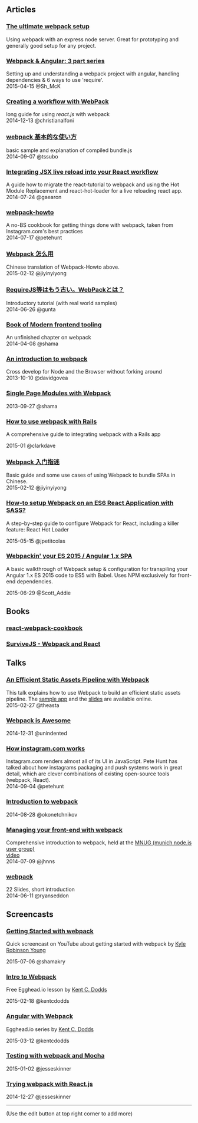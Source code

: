 ## Articles

### [The ultimate webpack setup](http://christianalfoni.com/articles/2015_04_19_The-ultimate-webpack-setup)
Using webpack with an express node server. Great for prototyping and generally good setup for any project.

### [Webpack & Angular: 3 part series](http://shmck.com/webpack-angular-part-1/)
Setting up and understanding a webpack project with angular, handling dependencies & 6 ways to use 'require'.<br>
2015-04-15 @Sh_McK

### [Creating a workflow with WebPack](http://christianalfoni.github.io/javascript/2014/12/13/did-you-know-webpack-and-react-is-awesome.html)

long guide for using *react.js* with webpack<br>
2014-12-13 @christianalfoni

### [webpack 基本的な使い方](http://aics-app.sakura.ne.jp/blog/2014/09/03/webpack-%E5%9F%BA%E6%9C%AC%E7%9A%84%E3%81%AA%E4%BD%BF%E3%81%84%E6%96%B9/)

basic sample and explanation of compiled bundle.js<br>
2014-09-07 @tssubo

### [Integrating JSX live reload into your React workflow](http://gaearon.github.io/react-hot-loader/)

A guide how to migrate the react-tutorial to webpack and using the Hot Module Replacement and react-hot-loader for a live reloading react app.<br>
2014-07-24 @gaearon

### [webpack-howto](https://github.com/petehunt/webpack-howto)

A no-BS cookbook for getting things done with webpack, taken from Instagram.com's best practices<br>
2014-07-17 @petehunt

### [Webpack 怎么用](http://segmentfault.com/blog/jiyinyiyong/1190000002552008)

Chinese translation of Webpack-Howto above.  
2015-02-12 @jiyinyiyong

### [RequireJS等はもう古い。WebPackとは？](http://ameblo.jp/ca-1pixel/entry-11884453208.html)

Introductory tutorial (with real world samples)<br>
2014-06-26 @gunta

### [Book of Modern frontend tooling](http://tooling.github.io/book-of-modern-frontend-tooling/dependency-management/webpack/getting-started.html)

An unfinished chapter on webpack<br>
2014-04-08 @shama

### [An introduction to webpack](http://cuttleblog.tumblr.com/post/63669845272/webpack)

Cross develop for Node and the Browser without forking around<br>
2013-10-10 @davidgovea

### [Single Page Modules with Webpack](http://dontkry.com/posts/code/single-page-modules-with-webpack.html)

2013-09-27 @shama

### [How to use webpack with Rails](http://clarkdave.net/2015/01/how-to-use-webpack-with-rails/)

A comprehensive guide to integrating webpack with a Rails app

2015-01 @clarkdave

### [Webpack 入门指迷](http://segmentfault.com/blog/jiyinyiyong/1190000002551952)

Basic guide and some use cases of using Webpack to bundle SPAs in Chinese.  
2015-02-12 @jiyinyiyong

### [How-to setup Webpack on an ES6 React Application with SASS?](http://www.jonathan-petitcolas.com/2015/05/15/howto-setup-webpack-on-es6-react-application-with-sass.html)
A step-by-step guide to configure Webpack for React, including a killer feature: React Hot Loader

2015-05-15 @jpetitcolas

### [Webpackin' your ES 2015 / Angular 1.x SPA](http://scottaddie.com/2015/06/29/webpackin-your-es-2015-angular-1-x-spa/)
A basic walkthrough of Webpack setup & configuration for transpiling your Angular 1.x ES 2015 code to ES5 with Babel. Uses NPM exclusively for front-end dependencies.

2015-06-29 @Scott_Addie

## Books

### [react-webpack-cookbook](https://github.com/christianalfoni/react-webpack-cookbook/wiki)
### [SurviveJS - Webpack and React](http://survivejs.com/)

## Talks

### [An Efficient Static Assets Pipeline with Webpack](https://www.youtube.com/watch?v=w1dAb_Umt8o)

This talk explains how to use Webpack to build an efficient static assets pipeline. The [sample app](https://github.com/theasta/paris-webpack-react) and the [slides](https://speakerdeck.com/theasta/an-efficient-static-assets-pipeline-with-webpack) are available online.   
2015-02-27 @theasta

### [Webpack is Awesome](https://unindented.github.io/webpack-presentation/#/)

2014-12-31 @unindented

### [How instagram.com works](https://www.youtube.com/watch?v=VkTCL6Nqm6Y)

Instagram.com renders almost all of its UI in JavaScript. Pete Hunt has talked about how instagrams packaging and push systems work in great detail, which are clever combinations of existing open-source tools (webpack, React).<br>
2014-09-04 @petehunt

### [Introduction to webpack](http://okonet.github.io/viennajs-webpack-introduction/)

2014-08-28 @okonetchnikov

### [Managing your front-end with webpack](http://peerigon.github.io/presentations/2014-07-09-MNUG-webpack)

Comprehensive introduction to webpack, held at the [MNUG (munich node.js user group)](http://mnug.de/)<br>
[video](https://www.youtube.com/watch?v=EBlUng3IU4E)<br>
2014-07-09 @jhnns

### [webpack](http://ryanseddon.github.io/webpack-talk/)

22 Slides, short introduction<br>
2014-06-11 @ryanseddon

## Screencasts

### [Getting Started with webpack](https://www.youtube.com/watch?v=TaWKUpahFZM)

Quick screencast on YouTube about getting started with webpack by [Kyle Robinson Young](https://twitter.com/shamakry)

2015-07-06 @shamakry

### [Intro to Webpack](https://egghead.io/lessons/javascript-intro-to-webpack)

Free Egghead.io lesson by [Kent C. Dodds](https://twitter.com/kentcdodds)

2015-02-18 @kentcdodds

### [Angular with Webpack](https://egghead.io/series/angular-and-webpack-for-modular-applications)

Egghead.io series by [Kent C. Dodds](https://twitter.com/kentcdodds)

2015-03-12 @kentcdodds

### [Testing with webpack and Mocha](https://www.youtube.com/watch?v=_sLLjPzOrXI)

2015-01-02 @jesseskinner

### [Trying webpack with React.js](https://www.youtube.com/watch?v=Ob1ruoUnc58)

2014-12-27 @jesseskinner

---

(Use the edit button at top right corner to add more)